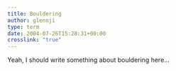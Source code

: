 ```yaml
---
title: Bouldering
author: glennji
type: term
date: 2004-07-26T15:28:31+00:00
crosslink: "true"
---
```

Yeah, I should write something about bouldering here...
